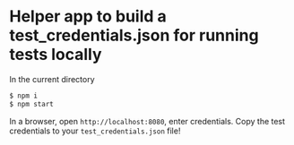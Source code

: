 # Helper app to build a test_credentials.json for running tests locally

In the current directory

```sh
$ npm i
$ npm start

```
In a browser, open `http://localhost:8080`, enter credentials.
Copy the test credentials to your `test_credentials.json` file!

